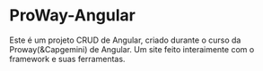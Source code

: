 # ProWay-Angular
Este é um projeto CRUD de Angular, criado durante o curso da Proway(&Capgemini) de Angular. Um site feito interaimente com o framework e suas ferramentas.
